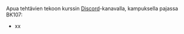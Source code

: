 Apua tehtävien tekoon kurssin [Discord](https://study.cs.helsinki.fi/discord/join/ohtu)-kanavalla, kampuksella pajassa BK107:

- xx